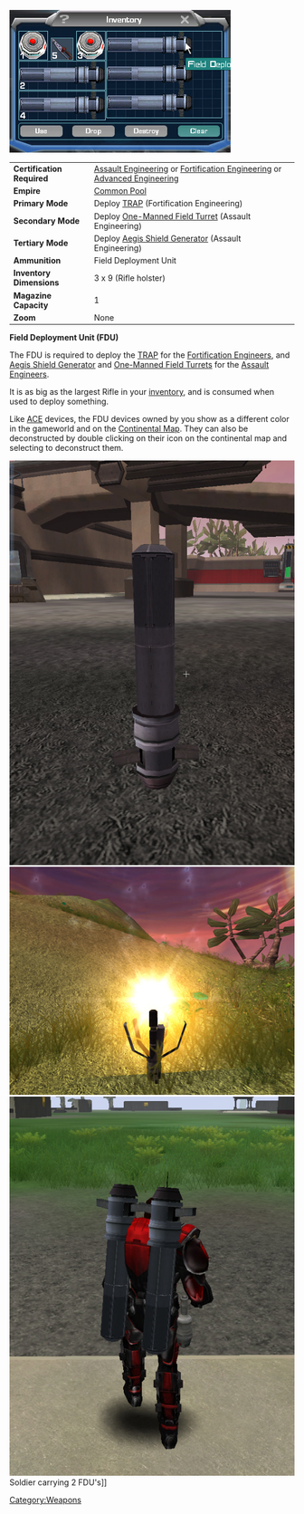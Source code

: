 ![](images/FDUInventory.jpg "FDUInventory.jpg")

|                            |                                                                                                                                                                                                |
| -------------------------- | ---------------------------------------------------------------------------------------------------------------------------------------------------------------------------------------------- |
| **Certification Required** | [Assault Engineering](Assault_Engineering.md "wikilink") or [Fortification Engineering](Fortification_Engineering.md "wikilink") or [Advanced Engineering](Advanced_Engineering.md "wikilink") |
| **Empire**                 | [Common Pool](Common_Pool.md "wikilink")                                                                                                                                                       |
| **Primary Mode**           | Deploy [TRAP](Tactical_Resonance_Area_Protection.md "wikilink") (Fortification Engineering)                                                                                                    |
| **Secondary Mode**         | Deploy [One-Manned Field Turret](One-Manned_Field_Turret.md "wikilink") (Assault Engineering)                                                                                                  |
| **Tertiary Mode**          | Deploy [Aegis Shield Generator](Aegis_Shield_Generator.md "wikilink") (Assault Engineering)                                                                                                    |
| **Ammunition**             | Field Deployment Unit                                                                                                                                                                          |
| **Inventory Dimensions**   | 3 x 9 (Rifle holster)                                                                                                                                                                          |
| **Magazine Capacity**      | 1                                                                                                                                                                                              |
| **Zoom**                   | None                                                                                                                                                                                           |

**Field Deployment Unit (FDU)**

The FDU is required to deploy the
[TRAP](Tactical_Resonance_Area_Protection.md "wikilink") for the
[Fortification Engineers](Fortification_Engineering.md "wikilink"), and
[Aegis Shield Generator](Aegis_Shield_Generator.md "wikilink") and
[One-Manned Field Turrets](One-Manned_Field_Turret.md "wikilink") for the
[Assault Engineers](Assault_Engineering.md "wikilink").

It is as big as the largest Rifle in your
[inventory](inventory.md "wikilink"), and is consumed when used to deploy
something.

Like [ACE](ACE.md "wikilink") devices, the FDU devices owned by you show as
a different color in the gameworld and on the [Continental
Map](Continental_Map.md "wikilink"). They can also be deconstructed by
double clicking on their icon on the continental map and selecting to
deconstruct them.

![](images/FDU.jpg "fig:FDU.jpg")
![](images/FDUConstructing.jpg "fig:FDUConstructing.jpg")
![](images/FDUCarry.jpg "fig:FDUCarry.jpg") Soldier carrying 2 FDU's\]\]

[Category:Weapons](Category:Weapons.md "wikilink")

